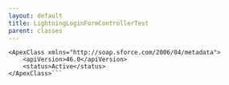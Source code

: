 ```yaml
---
layout: default
title: LightningLoginFormControllerTest
parent: classes
---
```


```<?xml version="1.0" encoding="UTF-8"?>
<ApexClass xmlns="http://soap.sforce.com/2006/04/metadata">
    <apiVersion>46.0</apiVersion>
    <status>Active</status>
</ApexClass>```
